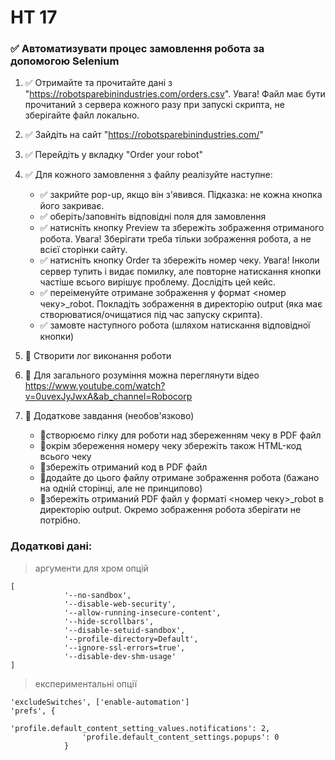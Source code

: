 # HT 17
### :white_check_mark: Автоматизувати процес замовлення робота за допомогою Selenium
1. :white_check_mark: Отримайте та прочитайте дані з "https://robotsparebinindustries.com/orders.csv". 
Увага! Файл має бути прочитаний з сервера кожного разу при запускі скрипта, 
не зберігайте файл локально.
2. :white_check_mark: Зайдіть на сайт "https://robotsparebinindustries.com/"
3. :white_check_mark: Перейдіть у вкладку "Order your robot"
4. :white_check_mark: Для кожного замовлення з файлу реалізуйте наступне:
    - :white_check_mark: закрийте pop-up, якщо він з'явився. Підказка: не кожна кнопка його закриває.
    - :white_check_mark: оберіть/заповніть відповідні поля для замовлення
    - :white_check_mark: натисніть кнопку Preview та збережіть зображення отриманого робота. Увага! Зберігати треба тільки зображення робота, а не всієї сторінки сайту.
    - :white_check_mark: натисніть кнопку Order та збережіть номер чеку. Увага! Інколи сервер тупить і видає помилку, але повторне натискання кнопки частіше всього вирішує проблему. Дослідіть цей кейс.
    - :white_check_mark: переіменуйте отримане зображення у формат <номер чеку>_robot. Покладіть зображення в директорію output (яка має створюватися/очищатися під час запуску скрипта).
    - :white_check_mark: замовте наступного робота (шляхом натискання відповідної кнопки)
5. :black_square_button: Створити лог виконання роботи
6. :black_square_button: Для загального розуміння можна переглянути відео https://www.youtube.com/watch?v=0uvexJyJwxA&ab_channel=Robocorp

7. :black_square_button: Додаткове завдання (необов'язково)
   - :black_square_button:створюємо гілку для роботи над збереженням чеку в PDF файл
   - :black_square_button:окрім збереження номеру чеку збережіть також HTML-код всього чеку
   - :black_square_button:збережіть отриманий код в PDF файл
   - :black_square_button:додайте до цього файлу отримане зображення робота (бажано на одній сторінці, але не принципово)
   - :black_square_button:збережіть отриманий PDF файл у форматі <номер чеку>_robot в директорію output. Окремо зображення робота зберігати не потрібно.
### Додаткові дані:	
>	аргументи для хром опцій
```
[
            '--no-sandbox',
            '--disable-web-security',
            '--allow-running-insecure-content',
            '--hide-scrollbars',
            '--disable-setuid-sandbox',
            '--profile-directory=Default',
            '--ignore-ssl-errors=true',
            '--disable-dev-shm-usage'
]
```

> експериментальні опції
```
'excludeSwitches', ['enable-automation']
'prefs', {
                'profile.default_content_setting_values.notifications': 2,
                'profile.default_content_settings.popups': 0
            }
```
